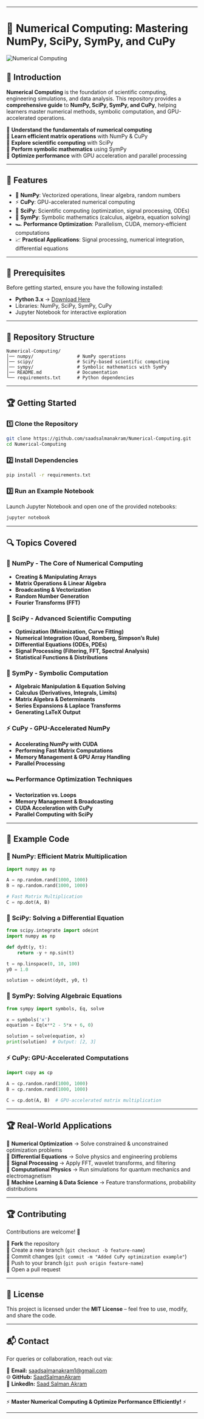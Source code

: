
---

# 🔢 Numerical Computing: Mastering NumPy, SciPy, SymPy, and CuPy  

![Numerical Computing](https://cdn.pixabay.com/photo/2024/05/06/03/21/ai-generated-8742331_1280.png) 

## 📝 Introduction  

**Numerical Computing** is the foundation of scientific computing, engineering simulations, and data analysis. This repository provides a **comprehensive guide** to **NumPy, SciPy, SymPy, and CuPy**, helping learners master numerical methods, symbolic computation, and GPU-accelerated operations.  

📌 **Understand the fundamentals of numerical computing**  
📌 **Learn efficient matrix operations** with NumPy & CuPy  
📌 **Explore scientific computing** with SciPy  
📌 **Perform symbolic mathematics** using SymPy  
📌 **Optimize performance** with GPU acceleration and parallel processing  

---

## 🚀 Features  

- 🔢 **NumPy**: Vectorized operations, linear algebra, random numbers  
- ⚡ **CuPy**: GPU-accelerated numerical computing  
- 🔬 **SciPy**: Scientific computing (optimization, signal processing, ODEs)  
- 📝 **SymPy**: Symbolic mathematics (calculus, algebra, equation solving)  
- 🏎 **Performance Optimization**: Parallelism, CUDA, memory-efficient computations  
- 📈 **Practical Applications**: Signal processing, numerical integration, differential equations  

---

## 📌 Prerequisites  

Before getting started, ensure you have the following installed:  

- **Python 3.x** → [Download Here](https://www.python.org/downloads/)  
- Libraries: NumPy, SciPy, SymPy, CuPy  
- Jupyter Notebook for interactive exploration  

---

## 📂 Repository Structure  

```
Numerical-Computing/
│── numpy/                # NumPy operations
│── scipy/                # SciPy-based scientific computing
│── sympy/                # Symbolic mathematics with SymPy
│── README.md             # Documentation
└── requirements.txt      # Python dependencies
```

---

## 🏆 Getting Started  

### 1️⃣ Clone the Repository  
```bash
git clone https://github.com/saadsalmanakram/Numerical-Computing.git
cd Numerical-Computing
```

### 2️⃣ Install Dependencies  
```bash
pip install -r requirements.txt
```

### 3️⃣ Run an Example Notebook  
Launch Jupyter Notebook and open one of the provided notebooks:  
```bash
jupyter notebook
```

---

## 🔍 Topics Covered  

### 🔢 **NumPy - The Core of Numerical Computing**  
- **Creating & Manipulating Arrays**  
- **Matrix Operations & Linear Algebra**  
- **Broadcasting & Vectorization**  
- **Random Number Generation**  
- **Fourier Transforms (FFT)**  

### 🔬 **SciPy - Advanced Scientific Computing**  
- **Optimization (Minimization, Curve Fitting)**  
- **Numerical Integration (Quad, Romberg, Simpson’s Rule)**  
- **Differential Equations (ODEs, PDEs)**  
- **Signal Processing (Filtering, FFT, Spectral Analysis)**  
- **Statistical Functions & Distributions**  

### 📝 **SymPy - Symbolic Computation**  
- **Algebraic Manipulation & Equation Solving**  
- **Calculus (Derivatives, Integrals, Limits)**  
- **Matrix Algebra & Determinants**  
- **Series Expansions & Laplace Transforms**  
- **Generating LaTeX Output**  

### ⚡ **CuPy - GPU-Accelerated NumPy**  
- **Accelerating NumPy with CUDA**  
- **Performing Fast Matrix Computations**  
- **Memory Management & GPU Array Handling**  
- **Parallel Processing**  

### 🏎 **Performance Optimization Techniques**  
- **Vectorization vs. Loops**  
- **Memory Management & Broadcasting**  
- **CUDA Acceleration with CuPy**  
- **Parallel Computing with SciPy**  

---

## 🚀 Example Code  

### 🔢 **NumPy: Efficient Matrix Multiplication**  
```python
import numpy as np

A = np.random.rand(1000, 1000)
B = np.random.rand(1000, 1000)

# Fast Matrix Multiplication
C = np.dot(A, B)
```

### 🔬 **SciPy: Solving a Differential Equation**  
```python
from scipy.integrate import odeint
import numpy as np

def dydt(y, t):
    return -y + np.sin(t)

t = np.linspace(0, 10, 100)
y0 = 1.0

solution = odeint(dydt, y0, t)
```

### 📝 **SymPy: Solving Algebraic Equations**  
```python
from sympy import symbols, Eq, solve

x = symbols('x')
equation = Eq(x**2 - 5*x + 6, 0)

solution = solve(equation, x)
print(solution)  # Output: [2, 3]
```

### ⚡ **CuPy: GPU-Accelerated Computations**  
```python
import cupy as cp

A = cp.random.rand(1000, 1000)
B = cp.random.rand(1000, 1000)

C = cp.dot(A, B)  # GPU-accelerated matrix multiplication
```

---

## 🏆 Real-World Applications  

📌 **Numerical Optimization** → Solve constrained & unconstrained optimization problems  
📌 **Differential Equations** → Solve physics and engineering problems  
📌 **Signal Processing** → Apply FFT, wavelet transforms, and filtering  
📌 **Computational Physics** → Run simulations for quantum mechanics and electromagnetism  
📌 **Machine Learning & Data Science** → Feature transformations, probability distributions  

---

## 🏆 Contributing  

Contributions are welcome! 🚀  

🔹 **Fork** the repository  
🔹 Create a new branch (`git checkout -b feature-name`)  
🔹 Commit changes (`git commit -m "Added CuPy optimization example"`)  
🔹 Push to your branch (`git push origin feature-name`)  
🔹 Open a pull request  

---

## 📜 License  

This project is licensed under the **MIT License** – feel free to use, modify, and share the code.  

---

## 📬 Contact  

For queries or collaboration, reach out via:  

📧 **Email:** saadsalmanakram1@gmail.com  
🌐 **GitHub:** [SaadSalmanAkram](https://github.com/saadsalmanakram)  
💼 **LinkedIn:** [Saad Salman Akram](https://www.linkedin.com/in/saadsalmanakram/)  

---

⚡ **Master Numerical Computing & Optimize Performance Efficiently!** ⚡  

---
